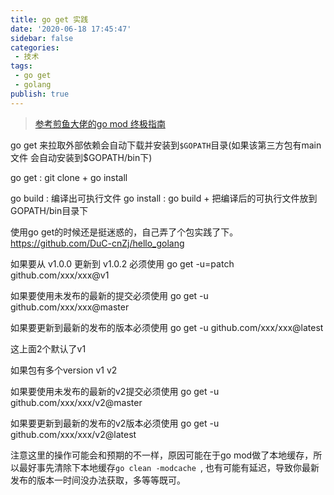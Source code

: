 ```yaml
---
title: go get 实践
date: '2020-06-18 17:45:47'
sidebar: false
categories:
 - 技术
tags:
 - go get 
 - golang
publish: true
---
```


> [参考煎鱼大佬的go mod 终极指南](https://mp.weixin.qq.com/s?__biz=MzUxMDI4MDc1NA==&mid=2247483713&idx=1&sn=817ffef56f8bc5ca09a325c9744e00c7&source=41#wechat_redirect) 



go get 来拉取外部依赖会自动下载并安装到`$GOPATH`目录(如果该第三方包有main文件 会自动安装到$GOPATH/bin下)

go get : git clone + go install

go build : 编译出可执行文件
go install : go build + 把编译后的可执行文件放到GOPATH/bin目录下



使用go get的时候还是挺迷惑的，自己弄了个包实践了下。https://github.com/DuC-cnZj/hello_golang



如果要从 v1.0.0 更新到 v1.0.2 必须使用 go get -u=patch github.com/xxx/xxx@v1

如果要使用未发布的最新的提交必须使用 go get -u github.com/xxx/xxx@master

如果要更新到最新的发布的版本必须使用 go get -u github.com/xxx/xxx@latest

这上面2个默认了v1



如果包有多个version v1 v2

如果要使用未发布的最新的v2提交必须使用 go get -u github.com/xxx/xxx/v2@master

如果要更新到最新的发布的v2版本必须使用 go get -u github.com/xxx/xxx/v2@latest



注意这里的操作可能会和预期的不一样，原因可能在于go mod做了本地缓存，所以最好事先清除下本地缓存`go clean -modcache `, 也有可能有延迟，导致你最新发布的版本一时间没办法获取，多等等既可。